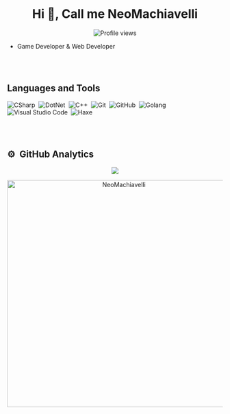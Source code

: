 <h1 align="center">Hi 👋, Call me NeoMachiavelli</h1>

<p align="center"> <img src="https://komarev.com/ghpvc/?username=black0439&color=green" alt="Profile views" /> </p>



- Game Developer & Web Developer

<br><br>

## Languages and Tools
![CSharp](https://img.shields.io/badge/-CSharp-05122A?style=flat&logo=csharp&logoColor=800080&color=gray)&nbsp;
![DotNet](https://img.shields.io/badge/-DotNet-05122A?style=flat&logo=dotnet&color=gray)&nbsp;
![C++](https://img.shields.io/badge/-C++-05122A?style=flat&logo=cplusplus&logoColor=007ACC&color=gray)&nbsp;
![Git](https://img.shields.io/badge/-Git-05122A?style=flat&logo=git&color=gray)&nbsp;
![GitHub](https://img.shields.io/badge/-GitHub-05122A?style=flat&logo=github&color=gray)&nbsp;
![Golang](https://img.shields.io/badge/-Go-05122A?style=flat&logo=go&color=gray)&nbsp;
![Visual Studio Code](https://img.shields.io/badge/-Visual%20Studio%20Code-05122A?style=flat&logo=visual-studio-code&logoColor=007ACC&color=gray)&nbsp;
![Haxe](https://img.shields.io/badge/-Haxe-05122A?style=flat&logo=haxe&color=gray)&nbsp;


<br><br>

## ⚙️ &nbsp;GitHub Analytics


<p align="center">
  <img src="https://raw.githubusercontent.com/Sutil/Sutil/2b2fad3bf54522bb30c8c170591fc68ff51b69e6/github-contribution-grid-snake2.svg" />
</p>

<p align="center">
<img width="530em" src="https://github-readme-stats.vercel.app/api?username=NeoMachiavelli&show_icons=true&theme=vision-friendly-dark" alt="NeoMachiavelli "/>
</p>
